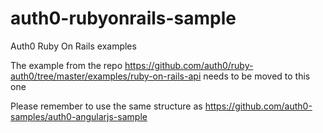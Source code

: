 # auth0-rubyonrails-sample

Auth0 Ruby On Rails examples

The example from the repo https://github.com/auth0/ruby-auth0/tree/master/examples/ruby-on-rails-api needs to be moved to this one

Please remember to use the same structure as https://github.com/auth0-samples/auth0-angularjs-sample

